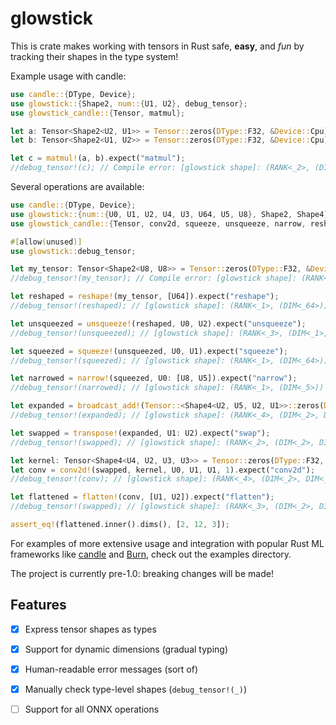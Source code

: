 # glowstick

This is crate makes working with tensors in Rust safe, **easy**, and _fun_ by tracking their shapes in the type system!

Example usage with candle:

```rust
use candle::{DType, Device};  
use glowstick::{Shape2, num::{U1, U2}, debug_tensor};
use glowstick_candle::{Tensor, matmul};

let a: Tensor<Shape2<U2, U1>> = Tensor::zeros(DType::F32, &Device::Cpu).expect("tensor A");
let b: Tensor<Shape2<U1, U2>> = Tensor::zeros(DType::F32, &Device::Cpu).expect("tensor B");

let c = matmul!(a, b).expect("matmul");
//debug_tensor!(c); // Compile error: [glowstick shape]: (RANK<_2>, (DIM<_2>, DIM<_2>))
```

Several operations are available:

```rust
use candle::{DType, Device};  
use glowstick::{num::{U0, U1, U2, U4, U3, U64, U5, U8}, Shape2, Shape4};
use glowstick_candle::{Tensor, conv2d, squeeze, unsqueeze, narrow, reshape, transpose, flatten, broadcast_add};

#[allow(unused)]
use glowstick::debug_tensor;

let my_tensor: Tensor<Shape2<U8, U8>> = Tensor::zeros(DType::F32, &Device::Cpu).expect("tensor");
//debug_tensor!(my_tensor); // Compile error: [glowstick shape]: (RANK<_2>, (DIM<_8>, DIM<_8>))

let reshaped = reshape!(my_tensor, [U64]).expect("reshape"); 
//debug_tensor!(reshaped); // [glowstick shape]: (RANK<_1>, (DIM<_64>))

let unsqueezed = unsqueeze!(reshaped, U0, U2).expect("unsqueeze");
//debug_tensor!(unsqueezed); // [glowstick shape]: (RANK<_3>, (DIM<_1>, DIM<_64>, DIM<_1>))

let squeezed = squeeze!(unsqueezed, U0, U1).expect("squeeze");
//debug_tensor!(squeezed); // [glowstick shape]: (RANK<_1>, (DIM<_64>))

let narrowed = narrow!(squeezed, U0: [U8, U5]).expect("narrow");
//debug_tensor!(narrowed); // [glowstick shape]: (RANK<_1>, (DIM<_5>))

let expanded = broadcast_add!(Tensor::<Shape4<U2, U5, U2, U1>>::zeros(DType::F32, &Device::Cpu).unwrap(), narrowed).expect("add");
//debug_tensor!(expanded); // [glowstick shape]: (RANK<_4>, (DIM<_2>, DIM<_5>, DIM<_2>, DIM<_5>))

let swapped = transpose!(expanded, U1: U2).expect("swap");
//debug_tensor!(swapped); // [glowstick shape]: (RANK<_2>, (DIM<_2>, DIM<_5>, DIM<_5>))

let kernel: Tensor<Shape4<U4, U2, U3, U3>> = Tensor::zeros(DType::F32, &Device::Cpu).expect("kernel");
let conv = conv2d!(swapped, kernel, U0, U1, U1, 1).expect("conv2d");
//debug_tensor!(conv); // [glowstick shape]: (RANK<_4>, (DIM<_2>, DIM<_4>, DIM<_3>, DIM<_3>))

let flattened = flatten!(conv, [U1, U2]).expect("flatten");
//debug_tensor!(swapped); // [glowstick shape]: (RANK<_3>, (DIM<_2>, DIM<_12>, DIM<_3>))

assert_eq!(flattened.inner().dims(), [2, 12, 3]);
```

For examples of more extensive usage and integration with popular Rust ML frameworks like [candle](https://github.com/huggingface/candle) and [Burn](https://github.com/tracel-ai/burn), check out the examples directory.

The project is currently pre-1.0: breaking changes will be made!

## Features

- [x] Express tensor shapes as types
- [x] Support for dynamic dimensions (gradual typing)
- [x] Human-readable error messages (sort of)
- [x] Manually check type-level shapes (`debug_tensor!(_)`)
- [ ] Support for all ONNX operations

